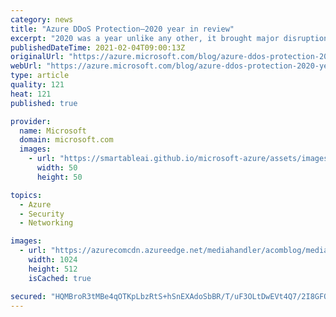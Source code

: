 ```yaml
---
category: news
title: "Azure DDoS Protection—2020 year in review"
excerpt: "2020 was a year unlike any other, it brought major disruptions to both the physical and digital worlds, and these changes are also evident in the cyberthreat landscape. The prevalence of Distributed Denial-of-Service (DDoS) attacks in 2020 has grown more than 50 percent with increasing complexity and"
publishedDateTime: 2021-02-04T09:00:13Z
originalUrl: "https://azure.microsoft.com/blog/azure-ddos-protection-2020-year-in-review/"
webUrl: "https://azure.microsoft.com/blog/azure-ddos-protection-2020-year-in-review/"
type: article
quality: 121
heat: 121
published: true

provider:
  name: Microsoft
  domain: microsoft.com
  images:
    - url: "https://smartableai.github.io/microsoft-azure/assets/images/organizations/microsoft.com-50x50.jpg"
      width: 50
      height: 50

topics:
  - Azure
  - Security
  - Networking

images:
  - url: "https://azurecomcdn.azureedge.net/mediahandler/acomblog/media/Default/blog/5cc018a1-7136-4268-80b6-11bc9f490568.png"
    width: 1024
    height: 512
    isCached: true

secured: "HQMBroR3tMBe4qOTKpLbzRtS+hSnEXAdoSbBR/T/uF3OLtDwEVt4Q7/2I8GFOZ+B1o31y/HzWUmgHlznjpyIo1Mx9h97zrnX1h8686W4Jx9u5lZypi3mYpQUqkH+ezN0GAbE2oYViMspPJzzrTdlHf6dAlQPoVVvcrwHCpTbD5H5vnlcW1SeVIWAF1qsjlpT4YaXXkFdgIZz5O8z3oOz31z51359nUmv5fapbTV/jHn15sJEuasqTn2ZE3Pb3vBqDPTQIP1nRDL+fQjmMBUnmvxsI/d6/4vMrS1YVQ5zVHiE5A1KAHnjOudrNwp5eSAFMuCw5IC3z8ozgKiSzv44mhwTlNjSyiEWXBoQVfiffPg=;pPz/ulqcznRNKBwhQW0k0g=="
---
```


